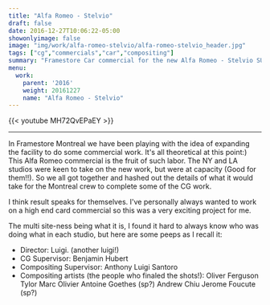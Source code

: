 ```yaml
---
title: "Alfa Romeo - Stelvio"
draft: false
date: 2016-12-27T10:06:22-05:00
showonlyimage: false
image: "img/work/alfa-romeo-stelvio/alfa-romeo-stelvio_header.jpg"
tags: ["cg","commercials","car","compositing"]
summary: "Framestore Car commercial for the new Alfa Romeo - Stelvio SUV"
menu:
  work:
    parent: '2016'
    weight: 20161227
    name: "Alfa Romeo - Stelvio"
---
```





{{< youtube MH72QvEPaEY >}}

---

In Framestore Montreal we have been playing with the idea of expanding the facility to do some commercial work. It's all theoretical at this point:) This Alfa Romeo commercial is the fruit of such labor. The NY and LA studios were keen to take on the new work, but were at capacity (Good for them!!). So we all got together and hashed out the details of what it would take for the Montreal crew to complete some of the CG work.

I think result speaks for themselves. I've personally always wanted to work on a high end card commercial so this was a very exciting project for me.

The multi site-ness being what it is, I found it hard to always know who was doing what in each studio, but here are some peeps as I recall it:

* Director: Luigi. (another luigi!)
* CG Supervisor: Benjamin Hubert
* Compositing Supervisor: Anthony Luigi Santoro
* Compositing artists (the people who finaled the shots!):
Oliver Ferguson Tylor
Marc Olivier
Antoine Goethes (sp?)
Andrew Chiu
Jerome Foucute (sp?)
